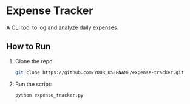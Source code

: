 # Expense Tracker  
A CLI tool to log and analyze daily expenses.  

## How to Run  
1. Clone the repo:  
   
   ```bash
   git clone https://github.com/YOUR_USERNAME/expense-tracker.git

2. Run the script:

    ```bash
    python expense_tracker.py

